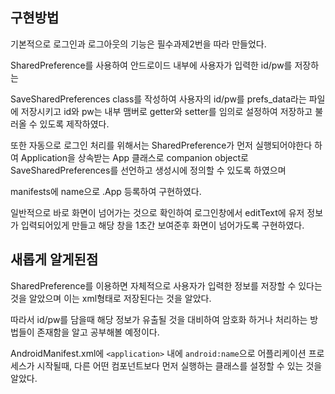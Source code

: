 ## 구현방법

기본적으로 로그인과 로그아웃의 기능은 필수과제2번을 따라 만들었다.

SharedPreference를 사용하여 안드로이드 내부에 사용자가 입력한 id/pw를 저장하는 

SaveSharedPreferences class를 작성하여 사용자의 id/pw를 prefs_data라는 파일에 저장시키고 id와 pw는 내부 맴버로 getter와 setter를 임의로 설정하여 저장하고 불러올 수 있도록 제작하였다.

또한 자동으로 로그인 처리를 위해서는 SharedPreference가 먼저 실행되어야한다 하여 Application을 상속받는 App 클래스로 companion object로 SaveSharedPreferences를 선언하고 생성시에 정의할 수 있도록 하였으며

manifests에 name으로 .App 등록하여 구현하였다.

일반적으로 바로 화면이 넘어가는 것으로 확인하여 로그인창에서 editText에 유저 정보가 입력되어있게 만들고 해당 창을 1초간 보여준후 화면이 넘어가도록 구현하였다.



## 새롭게 알게된점

SharedPreference를 이용하면 자체적으로 사용자가 입력한 정보를 저장할 수 있다는 것을 알았으며 이는 xml형태로 저장된다는 것을 알았다.

따라서 id/pw를 담을때 해당 정보가 유출될 것을 대비하여 암호화 하거나 처리하는 방법들이 존재함을 알고 공부해볼 예정이다.

AndroidManifest.xml에 `<application>` 내에 `android:name`으로 어플리케이션 프로세스가 시작될때, 다른 어떤 컴포넌트보다 먼저 실행하는 클래스를 설정할 수 있는 것을 알았다.


